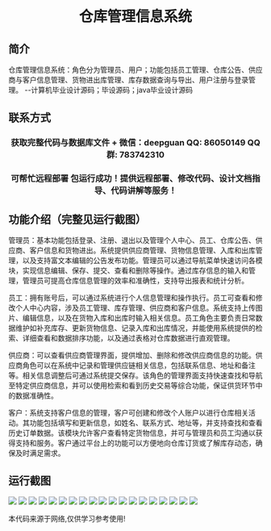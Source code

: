 <p><h1 align="center">仓库管理信息系统</h1></p>

## 简介
仓库管理信息系统：角色分为管理员、用户；功能包括员工管理、仓库公告、供应商与客户信息管理、货物进出库管理、库存数据查询与导出、用户注册与登录管理。    --计算机毕业设计源码；毕设源码；java毕业设计源码


## 联系方式
<p><h3 align="center">获取完整代码与数据库文件 + 微信：deepguan QQ: 86050149 QQ群: 783742310</h3></p>
<p><h3 align="center">可帮忙远程部署 包运行成功！提供远程部署、修改代码、设计文档指导、代码讲解等服务！</h3></p>

## 功能介绍（完整见运行截图）
管理员：基本功能包括登录、注册、退出以及管理个人中心、员工、仓库公告、供应商、客户信息和货物进出。系统提供供应商管理、货物信息管理、入库和出库管理，以及支持富文本编辑的公告发布功能。管理员可以通过导航菜单快速访问各模块，实现信息编辑、保存、提交、查看和删除等操作。通过库存信息的输入和管理，管理员可提高仓库信息管理的效率和准确性，支持导出报表和统计分析。

员工：拥有账号后，可以通过系统进行个人信息管理和操作执行。员工可查看和修改个人中心内容，涉及员工管理、库存管理、供应商和客户信息。系统支持上传图片、编辑信息，以及在货物入库和出库时输入相关信息。员工角色主要负责日常数据维护如补充库存、更新货物信息、记录入库和出库情况，并能使用系统提供的检索、详细查看和数据排序功能，以及通过表格对仓库数据进行直观管理。

供应商：可以查看供应商管理界面，提供增加、删除和修改供应商信息的功能。供应商角色可以在系统中记录和管理供应链相关信息，包括联系信息、地址和备注等。相关信息调整后可通过系统提交保存。该角色的管理界面支持快速查找和导航至特定供应商信息，并可以使用检索和看到历史交易等综合功能，保证供货环节中的数据准确性。

客户：系统支持客户信息的管理，客户可创建和修改个人账户以进行仓库相关活动。其功能包括填写和更新信息，如姓名、联系方式、地址等，并支持查找和查看历史订单数据。该模块允许客户查看特定货物信息，并可与管理员和员工沟通以获得支持和服务。客户通过平台上的功能可以方便地向仓库订货或了解库存动态，确保及时满足需求。


## 运行截图
![](img/001.jpg)
![](img/002.jpg)
![](img/003.jpg)
![](img/004.jpg)
![](img/005.jpg)
![](img/006.jpg)
![](img/007.jpg)
![](img/008.jpg)
![](img/009.jpg)
![](img/010.jpg)
![](img/011.jpg)
![](img/012.jpg)
![](img/013.jpg)
![](img/014.jpg)
![](img/015.jpg)
![](img/016.jpg)
![](img/017.jpg)
![](img/018.jpg)
![](img/019.jpg)

<p>本代码来源于网络,仅供学习参考使用!</p>

